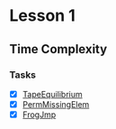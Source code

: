 # Lesson 1
## Time Complexity

### Tasks
- [x] [TapeEquilibrium](https://github.com/samiulhoque/codility-lessons/blob/master/src/Lesson01/TapeEquilibrium.md)
- [x] [PermMissingElem](https://github.com/samiulhoque/codility-lessons/blob/master/src/Lesson01/PermMissingElem.md)
- [x] [FrogJmp](https://github.com/samiulhoque/codility-lessons/blob/master/src/Lesson01/FrogJmp.md)
